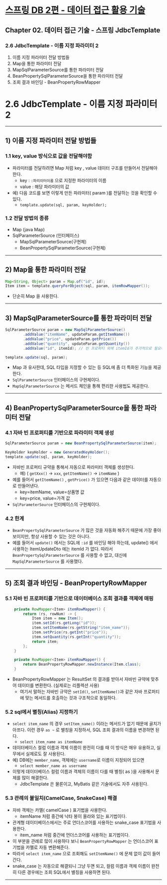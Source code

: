 # <a href = "../README.md" target="_blank">스프링 DB 2편 - 데이터 접근 활용 기술</a>
## Chapter 02. 데이터 접근 기술 - 스프링 JdbcTemplate
### 2.6 JdbcTemplate - 이름 지정 파라미터 2
1) 이름 지정 파라미터 전달 방법들
2) Map을 통한 파라미터 전달
3) MapSqlParameterSource를 통한 파라미터 전달
4) BeanPropertySqlParameterSource을 통한 파라미터 전달
5) 조회 결과 바인딩 - BeanPropertyRowMapper

# 2.6 JdbcTemplate - 이름 지정 파라미터 2

---

## 1) 이름 지정 파라미터 전달 방법들

### 1.1 key, value 방식으로 값을 전달해야함
- 파라미터를 전달하려면 Map 처럼 key , value 데이터 구조를 만들어서 전달해야 한다.
  - key : `:파리이터이름` 으로 지정한 파라미터의 이름
  - value : 해당 파라미터의 값
- 예) 다음 코드를 보면 이렇게 만든 파라미터( param )를 전달하는 것을 확인할 수 있다.
  - `template.update(sql, param, keyHolder);`

### 1.2 전달 방법의 종류 
- Map (java Map)
- SqlParameterSource (인터페이스)
  - MapSqlParameterSource(구현체)
  - BeanPropertySqlParameterSource(구현체)

---

## 2) Map을 통한 파라미터 전달
```java
Map<String, Object> param = Map.of("id", id);
Item item = template.queryForObject(sql, param, itemRowMapper());
```
- 단순히 Map 을 사용한다.

---

## 3) MapSqlParameterSource를 통한 파라미터 전달
```java
SqlParameterSource param = new MapSqlParameterSource()
        .addValue("itemName", updateParam.getItemName())
        .addValue("price", updateParam.getPrice())
        .addValue("quantity", updateParam.getQuantity())
        .addValue("id", itemId); // 빈 프로퍼티 외에 itemId가 추가적으로 필요하다.

template.update(sql, param);
```
- Map 과 유사한데, SQL 타입을 지정할 수 있는 등 SQL에 좀 더 특화된 기능을 제공한다.
- `SqlParameterSource` 인터페이스의 구현체이다.
- `MapSqlParameterSource` 는 메서드 체인을 통해 편리한 사용법도 제공한다.

---

## 4) BeanPropertySqlParameterSource을 통한 파라미터 전달

### 4.1 자바 빈 프로퍼티를 기반으로 파라미터 객체 생성
```java
SqlParameterSource param = new BeanPropertySqlParameterSource(item);

KeyHolder keyHolder = new GeneratedKeyHolder();
template.update(sql, param, keyHolder);
```
- 자바빈 프로퍼티 규약을 통해서 자동으로 파라미터 객체를 생성한다.
  - 예) ( `getXxx()` -> `xxx`, `getItemName()` -> `itemName` )
- 예를 들어서 `getItemName()` , `getPrice()` 가 있으면 다음과 같은 데이터를 자동으로 만들어낸다.
  - key=itemName, value=상품명 값
  - key=price, value=가격 값
- `SqlParameterSource` 인터페이스의 구현체이다.


### 4.2 한계
- `BeanPropertySqlParameterSource` 가 많은 것을 자동화 해주기 때문에 가장 좋아보이지만, 항상 사용할 수 있는 것은 아니다.
- 예를 들어서 `update()` 에서는 SQL에 `:id` 를 바인딩 해야 하는데, update() 에서 사용하는 ItemUpdateDto 에는 itemId 가 없다. 따라서 `BeanPropertySqlParameterSource` 를 사용할 수 없고, 대신에 `MapSqlParameterSource` 를 사용했다.

---

## 5) 조회 결과 바인딩 - BeanPropertyRowMapper

### 5.1 자바 빈 프로퍼티를 기반으로 데이터베이스 조회 결과를 객체에 매핑
```java
    private RowMapper<Item> itemRowMapper() {
        return (rs, rowNum) -> {
            Item item = new Item();
            item.setId(rs.getLong("id"));
            item.setItemName(rs.getString("item_name"));
            item.setPrice(rs.getInt("price"));
            item.setQuantity(rs.getInt("quantity"));
            return item;
        };
    }
```
```java
    private RowMapper<Item> itemRowMapper() {
        return BeanPropertyRowMapper.newInstance(Item.class);
    }
```
- BeanPropertyRowMapper 는 ResultSet 의 결과를 받아서 자바빈 규약에 맞추어 데이터를 변환한다. (실제로는 리플렉션 사용)
  - 여기서 말하는 자바빈 규약은 `setId()`, `setItemName()`과 같은 자바 프로퍼티에 맞는 메서드를 호출하는 것과 구조적으로 동일하다.

### 5.2 sql에서 별칭(Alias) 지정하기
- `select item_name` 의 경우 `setItem_name()` 이라는 메서드가 없기 때문에 골치가 아프다. 이런 경우 `as ~` 로 별칭을 지정하서, SQL 조회 결과의 이름을 변경하면 된다. 
  - `select item_name as itemName`
- 데이터베이스 컬럼 이름과 객체 이름이 완전히 다를 때 이 방식은 매우 유용하고, 실무에서 실제로도 잘 사용된다.
- 예) DB에는 `member_name`, 객체에는 `username`로 이름이 지정되어 있으면
  - `select member_name as username`
- 이렇게 데이터베이스 컬럼 이름과 객체의 이름이 다를 때 별칭( as )을 사용해서 문제를 많이 해결한다.
  - JdbcTemplate 은 물론이고, MyBatis 같은 기술에서도 자주 사용된다.

### 5.3 관례의 불일치(CamelCase, SnakeCase) 해결
- 자바 객체는 카멜( camelCase ) 표기법을 사용한다.
  - itemName 처럼 중간에 낙타 봉이 올라와 있는 표기법이다.
- 관계형 데이터베이스에서는 주로 언더스코어를 사용하는 snake_case 표기법을 사용한다.
  - item_name 처럼 중간에 언더스코어를 사용하는 표기법이다.
- 이 부분을 관례로 많이 사용하다 보니 `BeanPropertyRowMapper` 는 언더스코어 표기법을 카멜로 자동 변환해준다.
- 따라서 `select item_name` 으로 조회해도 `setItemName()` 에 문제 없이 값이 들어간다. 
- snake_case 는 자동으로 해결되니 그냥 두면 되고, 컬럼 이름과 객체 이름이 완전히 다른 경우에는 조회 SQL에서 별칭을 사용하면 된다.

---